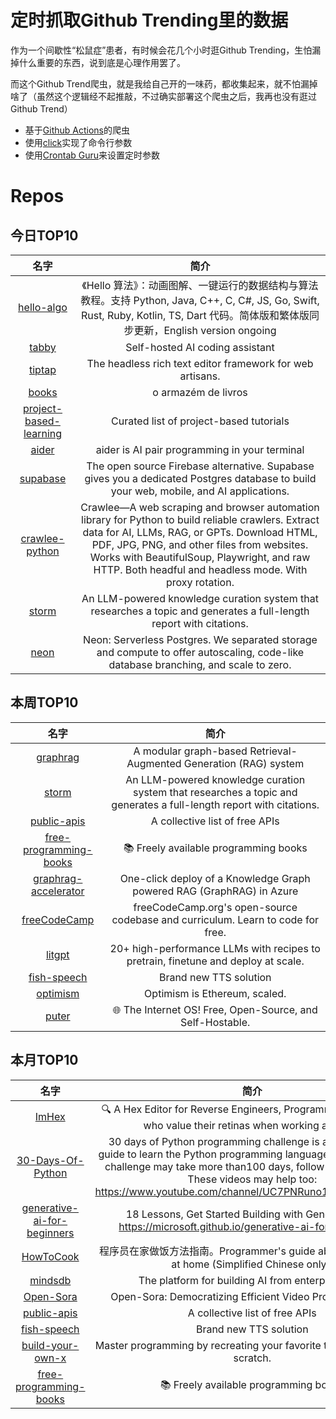 # 定时抓取Github Trending里的数据

作为一个间歇性“松鼠症”患者，有时候会花几个小时逛Github Trending，生怕漏掉什么重要的东西，说到底是心理作用罢了。

而这个Github Trend爬虫，就是我给自己开的一味药，都收集起来，就不怕漏掉啥了（虽然这个逻辑经不起推敲，不过确实部署这个爬虫之后，我再也没有逛过Github Trend）

* 基于[Github Actions](https://docs.github.com/en/actions)的爬虫
* 使用[click](https://github.com/pallets/click)实现了命令行参数
* 使用[Crontab Guru](https://crontab.guru/)来设置定时参数

# Repos
## 今日TOP10 
<!-- START OF DAILY_TOP10_REPOS -->
| 名字 | 简介 |
| :----: | :----: |
| [hello-algo](https://github.com/krahets/hello-algo) | 《Hello 算法》：动画图解、一键运行的数据结构与算法教程。支持 Python, Java, C++, C, C#, JS, Go, Swift, Rust, Ruby, Kotlin, TS, Dart 代码。简体版和繁体版同步更新，English version ongoing |
| [tabby](https://github.com/TabbyML/tabby) | Self-hosted AI coding assistant |
| [tiptap](https://github.com/ueberdosis/tiptap) | The headless rich text editor framework for web artisans. |
| [books](https://github.com/free-educa/books) | o armazém de livros |
| [project-based-learning](https://github.com/practical-tutorials/project-based-learning) | Curated list of project-based tutorials |
| [aider](https://github.com/paul-gauthier/aider) | aider is AI pair programming in your terminal |
| [supabase](https://github.com/supabase/supabase) | The open source Firebase alternative. Supabase gives you a dedicated Postgres database to build your web, mobile, and AI applications. |
| [crawlee-python](https://github.com/apify/crawlee-python) | Crawlee—A web scraping and browser automation library for Python to build reliable crawlers. Extract data for AI, LLMs, RAG, or GPTs. Download HTML, PDF, JPG, PNG, and other files from websites. Works with BeautifulSoup, Playwright, and raw HTTP. Both headful and headless mode. With proxy rotation. |
| [storm](https://github.com/stanford-oval/storm) | An LLM-powered knowledge curation system that researches a topic and generates a full-length report with citations. |
| [neon](https://github.com/neondatabase/neon) | Neon: Serverless Postgres. We separated storage and compute to offer autoscaling, code-like database branching, and scale to zero. |
<!-- END OF DAILY_TOP10_REPOS -->

## 本周TOP10
<!-- START OF WEEKLY_TOP10_REPOS -->
| 名字 | 简介 |
| :----: | :----: |
| [graphrag](https://github.com/microsoft/graphrag) | A modular graph-based Retrieval-Augmented Generation (RAG) system |
| [storm](https://github.com/stanford-oval/storm) | An LLM-powered knowledge curation system that researches a topic and generates a full-length report with citations. |
| [public-apis](https://github.com/public-apis/public-apis) | A collective list of free APIs |
| [free-programming-books](https://github.com/EbookFoundation/free-programming-books) | 📚 Freely available programming books |
| [graphrag-accelerator](https://github.com/Azure-Samples/graphrag-accelerator) | One-click deploy of a Knowledge Graph powered RAG (GraphRAG) in Azure |
| [freeCodeCamp](https://github.com/freeCodeCamp/freeCodeCamp) | freeCodeCamp.org's open-source codebase and curriculum. Learn to code for free. |
| [litgpt](https://github.com/Lightning-AI/litgpt) | 20+ high-performance LLMs with recipes to pretrain, finetune and deploy at scale. |
| [fish-speech](https://github.com/fishaudio/fish-speech) | Brand new TTS solution |
| [optimism](https://github.com/ethereum-optimism/optimism) | Optimism is Ethereum, scaled. |
| [puter](https://github.com/HeyPuter/puter) | 🌐 The Internet OS! Free, Open-Source, and Self-Hostable. |
<!-- END OF WEEKLY_TOP10_REPOS -->

## 本月TOP10
<!-- START OF MONTHLY_TOP10_REPOS -->
| 名字 | 简介 |
| :----: | :----: |
| [ImHex](https://github.com/WerWolv/ImHex) | 🔍 A Hex Editor for Reverse Engineers, Programmers and people who value their retinas when working at 3 AM. |
| [30-Days-Of-Python](https://github.com/Asabeneh/30-Days-Of-Python) | 30 days of Python programming challenge is a step-by-step guide to learn the Python programming language in 30 days. This challenge may take more than100 days, follow your own pace. These videos may help too: https://www.youtube.com/channel/UC7PNRuno1rzYPb1xLa4yktw |
| [generative-ai-for-beginners](https://github.com/microsoft/generative-ai-for-beginners) | 18 Lessons, Get Started Building with Generative AI 🔗 https://microsoft.github.io/generative-ai-for-beginners/ |
| [HowToCook](https://github.com/Anduin2017/HowToCook) | 程序员在家做饭方法指南。Programmer's guide about how to cook at home (Simplified Chinese only). |
| [mindsdb](https://github.com/mindsdb/mindsdb) | The platform for building AI from enterprise data |
| [Open-Sora](https://github.com/hpcaitech/Open-Sora) | Open-Sora: Democratizing Efficient Video Production for All |
| [public-apis](https://github.com/public-apis/public-apis) | A collective list of free APIs |
| [fish-speech](https://github.com/fishaudio/fish-speech) | Brand new TTS solution |
| [build-your-own-x](https://github.com/codecrafters-io/build-your-own-x) | Master programming by recreating your favorite technologies from scratch. |
| [free-programming-books](https://github.com/EbookFoundation/free-programming-books) | 📚 Freely available programming books |
<!-- END OF MONTHLY_TOP10_REPOS -->
